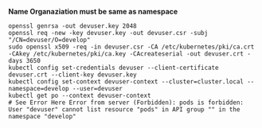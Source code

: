 **Name Organaziation must be same as namespace**

    openssl genrsa -out devuser.key 2048
    openssl req -new -key devuser.key -out devuser.csr -subj "/CN=devuser/O=develop"
    sudo openssl x509 -req -in devuser.csr -CA /etc/kubernetes/pki/ca.crt -CAkey /etc/kubernetes/pki/ca.key -CAcreateserial -out devuser.crt -days 3650
    kubectl config set-credentials devuser --client-certificate devuser.crt --client-key devuser.key
    kubectl config set-context devuser-context --cluster=cluster.local --namespace=develop --user=devuser
    kubectl get po --context devuser-context
    # See Error Here Error from server (Forbidden): pods is forbidden: User "devuser" cannot list resource "pods" in API group "" in the namespace "develop"
    
